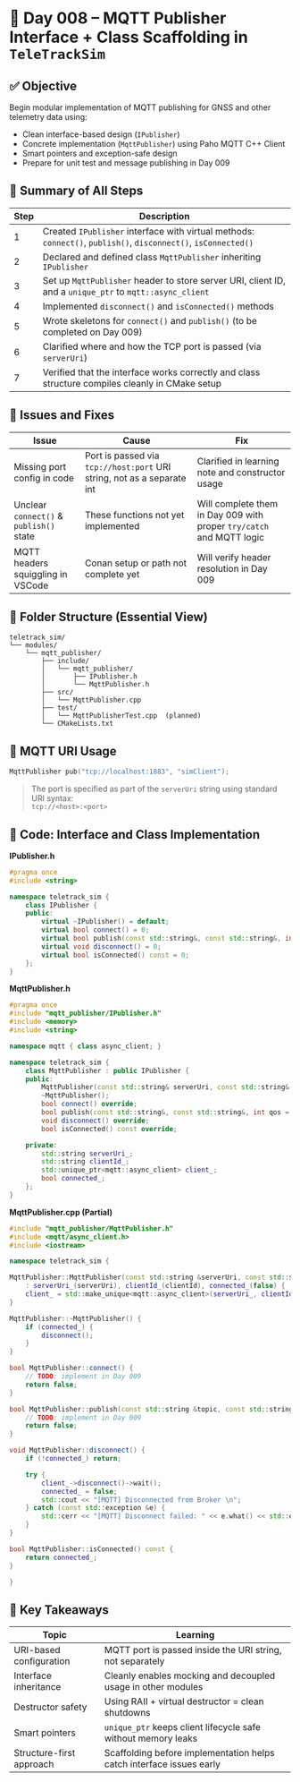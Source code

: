 # 🧭 Day 008 – MQTT Publisher Interface + Class Scaffolding in `TeleTrackSim`

## ✅ Objective  
Begin modular implementation of MQTT publishing for GNSS and other telemetry data using:
- Clean interface-based design (`IPublisher`)
- Concrete implementation (`MqttPublisher`) using Paho MQTT C++ Client
- Smart pointers and exception-safe design
- Prepare for unit test and message publishing in Day 009


## 📘 Summary of All Steps

| Step | Description |
|------|-------------|
| 1 | Created `IPublisher` interface with virtual methods: `connect()`, `publish()`, `disconnect()`, `isConnected()` |
| 2 | Declared and defined class `MqttPublisher` inheriting `IPublisher` |
| 3 | Set up `MqttPublisher` header to store server URI, client ID, and a `unique_ptr` to `mqtt::async_client` |
| 4 | Implemented `disconnect()` and `isConnected()` methods |
| 5 | Wrote skeletons for `connect()` and `publish()` (to be completed on Day 009) |
| 6 | Clarified where and how the TCP port is passed (via `serverUri`) |
| 7 | Verified that the interface works correctly and class structure compiles cleanly in CMake setup |


## 🐞 Issues and Fixes

| Issue | Cause | Fix |
|-------|-------|-----|
| Missing port config in code | Port is passed via `tcp://host:port` URI string, not as a separate int | Clarified in learning note and constructor usage |
| Unclear `connect()` & `publish()` state | These functions not yet implemented | Will complete them in Day 009 with proper `try/catch` and MQTT logic |
| MQTT headers squiggling in VSCode | Conan setup or path not complete yet | Will verify header resolution in Day 009 |


## 📁 Folder Structure (Essential View)

```
teletrack_sim/
└── modules/
    └── mqtt_publisher/
        ├── include/
        │   └── mqtt_publisher/
        │       ├── IPublisher.h
        │       └── MqttPublisher.h
        ├── src/
        │   └── MqttPublisher.cpp
        ├── test/
        │   └── MqttPublisherTest.cpp  (planned)
        └── CMakeLists.txt
```


## 🔌 MQTT URI Usage

```cpp
MqttPublisher pub("tcp://localhost:1883", "simClient");
```

> The port is specified as part of the `serverUri` string using standard URI syntax:  
> `tcp://<host>:<port>`


## 📘 Code: Interface and Class Implementation

**IPublisher.h**

```cpp
#pragma once
#include <string>

namespace teletrack_sim {
    class IPublisher {
    public:
        virtual ~IPublisher() = default;
        virtual bool connect() = 0;
        virtual bool publish(const std::string&, const std::string&, int qos = 0) = 0;
        virtual void disconnect() = 0;
        virtual bool isConnected() const = 0;
    };
}
```

**MqttPublisher.h**

```cpp
#pragma once
#include "mqtt_publisher/IPublisher.h"
#include <memory>
#include <string>

namespace mqtt { class async_client; }

namespace teletrack_sim {
    class MqttPublisher : public IPublisher {
    public:
        MqttPublisher(const std::string& serverUri, const std::string& clientId);
        ~MqttPublisher();
        bool connect() override;
        bool publish(const std::string&, const std::string&, int qos = 0) override;
        void disconnect() override;
        bool isConnected() const override;

    private:
        std::string serverUri_;
        std::string clientId_;
        std::unique_ptr<mqtt::async_client> client_;
        bool connected_;
    };
}
```

**MqttPublisher.cpp (Partial)**

```cpp
#include "mqtt_publisher/MqttPublisher.h"
#include <mqtt/async_client.h>
#include <iostream>

namespace teletrack_sim {

MqttPublisher::MqttPublisher(const std::string &serverUri, const std::string &clientId)
    : serverUri_(serverUri), clientId_(clientId), connected_(false) {
    client_ = std::make_unique<mqtt::async_client>(serverUri_, clientId_);
}

MqttPublisher::~MqttPublisher() {
    if (connected_) {
        disconnect();
    }
}

bool MqttPublisher::connect() {
    // TODO: implement in Day 009
    return false;
}

bool MqttPublisher::publish(const std::string &topic, const std::string &message, int qos) {
    // TODO: implement in Day 009
    return false;
}

void MqttPublisher::disconnect() {
    if (!connected_) return;

    try {
        client_->disconnect()->wait();
        connected_ = false;
        std::cout << "[MQTT] Disconnected from Broker \n";
    } catch (const std::exception &e) {
        std::cerr << "[MQTT] Disconnect failed: " << e.what() << std::endl;
    }
}

bool MqttPublisher::isConnected() const {
    return connected_;
}

}
```


## 🧠 Key Takeaways

| Topic | Learning |
|-------|----------|
| URI-based configuration | MQTT port is passed inside the URI string, not separately |
| Interface inheritance | Cleanly enables mocking and decoupled usage in other modules |
| Destructor safety | Using RAII + virtual destructor = clean shutdowns |
| Smart pointers | `unique_ptr` keeps client lifecycle safe without memory leaks |
| Structure-first approach | Scaffolding before implementation helps catch interface issues early |
